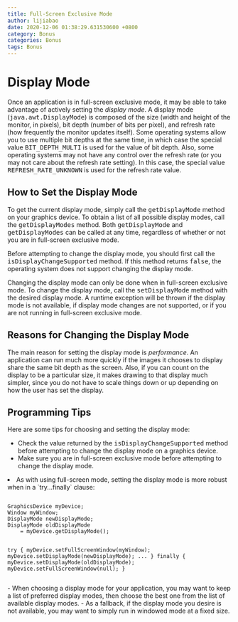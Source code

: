 ```yaml
---
title: Full-Screen Exclusive Mode
author: lijiabao
date: 2020-12-06 01:38:29.631530600 +0800
category: Bonus
categories: Bonus
tags: Bonus
---
```


# Display Mode

Once an application is in full-screen exclusive mode, it may be able to take advantage of actively setting the *display mode*. A display mode (<tt>java.awt.DisplayMode</tt>) is composed of the size (width and height of the monitor, in pixels), bit depth (number of bits per pixel), and refresh rate (how frequently the monitor updates itself). Some operating systems allow you to use multiple bit depths at the same time, in which case the special value <tt>BIT_DEPTH_MULTI</tt> is used for the value of bit depth. Also, some operating systems may not have any control over the refresh rate (or you may not care about the refresh rate setting). In this case, the special value <tt>REFRESH_RATE_UNKNOWN</tt> is used for the refresh rate value.

## How to Set the Display Mode

To get the current display mode, simply call the <tt>getDisplayMode</tt> method on your graphics device. To obtain a list of all possible display modes, call the <tt>getDisplayModes</tt> method. Both <tt>getDisplayMode</tt> and <tt>getDisplayModes</tt> can be called at any time, regardless of whether or not you are in full-screen exclusive mode.

Before attempting to change the display mode, you should first call the <tt>isDisplayChangeSupported</tt> method. If this method returns <tt>false</tt>, the operating system does not support changing the display mode.

Changing the display mode can only be done when in full-screen exclusive mode. To change the display mode, call the <tt>setDisplayMode</tt> method with the desired display mode. A runtime exception will be thrown if the display mode is not available, if display mode changes are not supported, or if you are not running in full-screen exclusive mode.

## Reasons for Changing the Display Mode

The main reason for setting the display mode is *performance*. An application can run much more quickly if the images it chooses to display share the same bit depth as the screen. Also, if you can count on the display to be a particular size, it makes drawing to that display much simpler, since you do not have to scale things down or up depending on how the user has set the display.

## Programming Tips

Here are some tips for choosing and setting the display mode:

- Check the value returned by the <tt>isDisplayChangeSupported</tt> method before attempting to change the display mode on a graphics device.
- Make sure you are in full-screen exclusive mode before attempting to change the display mode.
<li>As with using full-screen mode, setting the display mode is more robust when in a `try...finally` clause:
<pre><code>
GraphicsDevice myDevice;
Window myWindow;
DisplayMode newDisplayMode;
DisplayMode oldDisplayMode 
    = myDevice.getDisplayMode();

try {
    myDevice.setFullScreenWindow(myWindow);
    myDevice.setDisplayMode(newDisplayMode);
    ...
} finally {
    myDevice.setDisplayMode(oldDisplayMode);
    myDevice.setFullScreenWindow(null);
}
</code></pre>
</li>
- When choosing a display mode for your application, you may want to keep a list of preferred display modes, then choose the best one from the list of available display modes.
- As a fallback, if the display mode you desire is not available, you may want to simply run in windowed mode at a fixed size.
